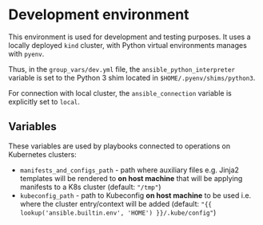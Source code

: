 # Development environment

This environment is used for development and testing purposes.
It uses a locally deployed `kind` cluster, with Python virtual environments manages with `pyenv`.

Thus, in the `group_vars/dev.yml` file, the `ansible_python_interpreter` variable is set to the Python 3 shim located in `$HOME/.pyenv/shims/python3`.

For connection with local cluster, the `ansible_connection` variable is explicitly set to `local`.

## Variables

These variables are used by playbooks connected to operations on Kubernetes clusters:

* `manifests_and_configs_path` - path where auxiliary files e.g. Jinja2 templates will be rendered to **on host machine** that will be applying manifests to a K8s cluster (default: `"/tmp"`)
* `kubeconfig_path` - path to Kubeconfig **on host machine** to be used i.e. where the cluster entry/context will be added (default: `"{{ lookup('ansible.builtin.env', 'HOME') }}/.kube/config"`)

